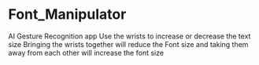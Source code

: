 # Font_Manipulator
AI Gesture Recognition app
Use the wrists to increase or decrease the text size
Bringing the wrists together will reduce the Font size and taking them away from each other will increase the font size
